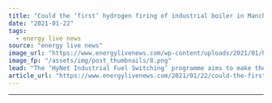```yaml
---
title: "Could the ‘first’ hydrogen firing of industrial boiler in Manchester hold the key to UK’s decarbonisation?"
date: "2021-01-22"
tags: 
  - energy live news
source: "energy live news"
image_url: "https://www.energylivenews.com/wp-content/uploads/2021/01/hynetnw_3d_map_720x412.png"
image_fp: "/assets/img/post_thumbnails/8.png"
lead: "The ‘HyNet Industrial Fuel Switching’ programme aims to make the industry confident to make the switch from natural gas to hydrogen "
article_url: "https://www.energylivenews.com/2021/01/22/could-the-first-hydrogen-firing-of-industrial-boiler-in-manchester-hold-the-key-to-uks-decarbonisation/"
---
```


---
